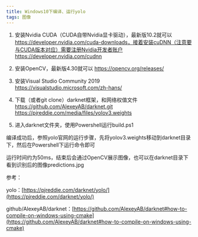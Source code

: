 ```yaml
---
title: Windows10下编译、运行yolo
tags: 图像
---
```


1. 安装Nvidia CUDA（CUDA自带Nvidia显卡驱动），最新版10.2就可以
https://developer.nvidia.com/cuda-downloads，接着安装cuDNN（注意要与CUDA版本对应）需要注册Nvidia开发者账户
https://developer.nvidia.com/cudnn

2. 安装OpenCV，最新版4.30就可以
https://opencv.org/releases/

3. 安装Visual Studio Community 2019
https://visualstudio.microsoft.com/zh-hans/

4. 下载（或者git clone）darknet框架，和网络权值文件
https://github.com/AlexeyAB/darknet.git
https://pjreddie.com/media/files/yolov3.weights

5. 进入darknet文件夹，使用Powershell运行build.ps1

编译成功后，参照yolo官网的运行步骤，先将yolov3.weights移动到darknet目录下，然后在Powershell下运行命令即可

运行时间约为50ms，结束后会通过OpenCV展示图像，也可以在darknet目录下看到识别后的图像predictions.jpg

参考：

yolo：[https://pjreddie.com/darknet/yolo/](https://pjreddie.com/darknet/yolo/)

github/AlexeyAB/darknet：[https://github.com/AlexeyAB/darknet#how-to-compile-on-windows-using-cmake](https://github.com/AlexeyAB/darknet#how-to-compile-on-windows-using-cmake)
